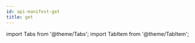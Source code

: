 ```yaml
---
id: api-manifest-get
title: get
---
```


import Tabs from '@theme/Tabs';
import TabItem from '@theme/TabItem';
